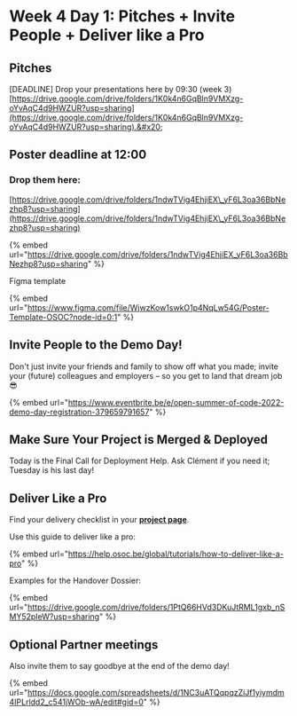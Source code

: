 # Week 4 Day 1: Pitches + Invite People + Deliver like a Pro

## Pitches

\[DEADLINE] Drop your presentations here by 09:30 (week 3) [https://drive.google.com/drive/folders/1K0k4n6GqBln9VMXzg-oYvAqC4d9HWZUR?usp=sharing](https://drive.google.com/drive/folders/1K0k4n6GqBln9VMXzg-oYvAqC4d9HWZUR?usp=sharing).&#x20;

## Poster deadline at 12:00

### Drop them here:

[https://drive.google.com/drive/folders/1ndwTVig4EhjiEX\_yF6L3oa36BbNezhp8?usp=sharing](https://drive.google.com/drive/folders/1ndwTVig4EhjiEX\_yF6L3oa36BbNezhp8?usp=sharing)

{% embed url="https://drive.google.com/drive/folders/1ndwTVig4EhjiEX_yF6L3oa36BbNezhp8?usp=sharing" %}

Figma template

{% embed url="https://www.figma.com/file/WjwzKow1swkO1p4NqLw54G/Poster-Template-OSOC?node-id=0:1" %}

## Invite People to the Demo Day!

Don't just invite your friends and family to show off what you made; invite your (future) colleagues and employers – so you get to land that dream job 😎

{% embed url="https://www.eventbrite.be/e/open-summer-of-code-2022-demo-day-registration-379659791657" %}

## Make Sure Your Project is Merged & Deployed

Today is the Final Call for Deployment Help. Ask Clément if you need it; Tuesday is his last day!

## Deliver Like a Pro

Find your delivery checklist in your [**project page**](../../projects-partners/projects-partners.md).

Use this guide to deliver like a pro:

{% embed url="https://help.osoc.be/global/tutorials/how-to-deliver-like-a-pro" %}

Examples for the Handover Dossier:

{% embed url="https://drive.google.com/drive/folders/1PtQ66HVd3DKuJtRML1gxb_nSMY52pIeW?usp=sharing" %}

## Optional Partner meetings

Also invite them to say goodbye at the end of the demo day!

{% embed url="https://docs.google.com/spreadsheets/d/1NC3uATQqpqzZiJf1yiymdm4IPLrldd2_c541jWOb-wA/edit#gid=0" %}
